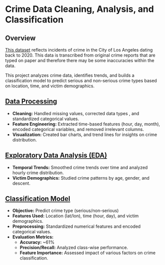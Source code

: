 # Crime Data Cleaning, Analysis, and Classification

## Overview
[This dataset](https://data.lacity.org/Public-Safety/Crime-Data-from-2020-to-Present/2nrs-mtv8/about_data) reflects incidents of crime in the City of Los Angeles dating back to 2020. This data is transcribed from original crime reports that are typed on paper and therefore there may be some inaccuracies within the data.

This project analyzes crime data, identifies trends, and builds a classification model to predict serious and non-serious crime types based on location, time, and victim demographics.

## [Data Processing](https://github.com/aymanibrahim/lacrime/blob/main/notebooks/clean_data.ipynb)
- **Cleaning:** Handled missing values, corrected data types , and standardized categorical values.
- **Feature Engineering:** Extracted time-based features (hour, day, month), encoded categorical variables, and removed irrelevant columns.
- **Visualization:** Created bar charts, and trend lines for insights on crime distribution.

## [Exploratory Data Analysis (EDA)](https://github.com/aymanibrahim/lacrime/blob/main/notebooks/analyze_data.ipynb)
- **Temporal Trends:** Smoothed crime trends over time and analyzed hourly crime distribution.
- **Victim Demographics:** Studied crime patterns by age, gender, and descent.

## [Classification Model](https://github.com/aymanibrahim/lacrime/blob/main/notebooks/build_model.ipynb)
- **Objective:** Predict crime type (serious/non-serious)
- **Features Used:** Location (lat/lon), time (hour, day), and victim demographics.
- **Preprocessing:** Standardized numerical features and encoded categorical values.
- **Evaluation Metrics:**
  - **Accuracy:** ~61%
  - **Precision/Recall:** Analyzed class-wise performance.
  - **Feature Importance:** Assessed impact of various factors on crime classification.

